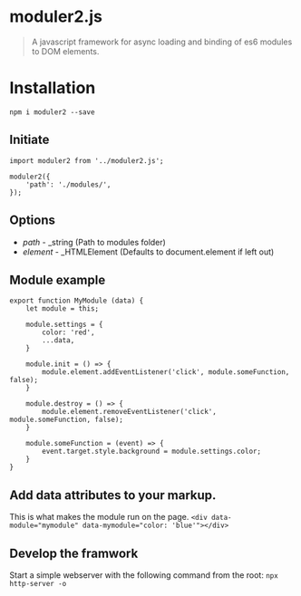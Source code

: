 moduler2.js
==========

> A javascript framework for async loading and binding of es6 modules to DOM elements.

# Installation
`npm i moduler2 --save`

## Initiate
```
import moduler2 from '../moduler2.js';

moduler2({
    'path': './modules/',
});
```

## Options
* *path* - _string (Path to modules folder)
* *element* - _HTMLElement (Defaults to document.element if left out)

## Module example
```
export function MyModule (data) {
	let module = this;

	module.settings = {
		color: 'red',
		...data,
	}

	module.init = () => {
		module.element.addEventListener('click', module.someFunction, false);
	}

	module.destroy = () => {
		module.element.removeEventListener('click', module.someFunction, false);
	}
	
	module.someFunction = (event) => {
		event.target.style.background = module.settings.color;
	}
}
```

## Add data attributes to your markup.
This is what makes the module run on the page.
`<div data-module="mymodule" data-mymodule="color: 'blue'"></div>`

## Develop the framwork
Start a simple webserver with the following command from the root:
`npx http-server -o`